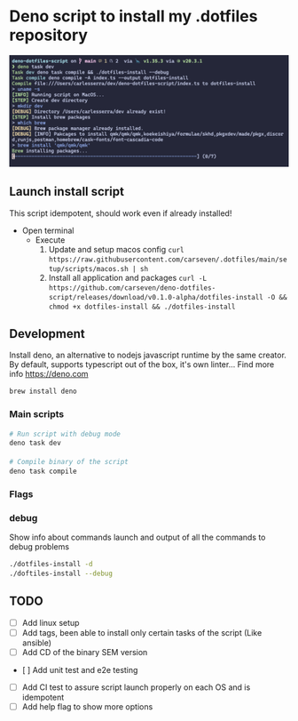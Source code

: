 # Deno script to install my .dotfiles repository

![Alt text](script-execution.png)

## Launch install script

This script idempotent, should work even if already installed!

- Open terminal
  - Execute
    1. Update and setup macos config
       `curl https://raw.githubusercontent.com/carseven/.dotfiles/main/setup/scripts/macos.sh | sh`
    2. Install all application and packages
       `curl -L https://github.com/carseven/deno-dotfiles-script/releases/download/v0.1.0-alpha/dotfiles-install -O && chmod +x dotfiles-install && ./dotfiles-install`

## Development

Install deno, an alternative to nodejs javascript runtime by the same creator. By default, supports typescript out of the box, it's own linter... Find more info https://deno.com

```bash
brew install deno
```

### Main scripts

```bash
# Run script with debug mode
deno task dev

# Compile binary of the script
deno task compile
```

### Flags

### debug

Show info about commands launch and output of all the commands to debug problems

```bash
./dotfiles-install -d
./doftiles-install --debug
```

## TODO

- [ ] Add linux setup
- [ ] Add tags, been able to install only certain tasks of the script (Like ansible)
- [ ] Add CD of the binary SEM version
- [ ] Add unit test and e2e testing
- [ ] Add CI test to assure script launch properly on each OS and is idempotent
- [ ] Add help flag to show more options
